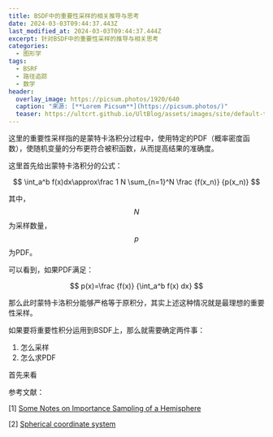 ```yaml
---
title: BSDF中的重要性采样的相关推导与思考
date: 2024-03-03T09:44:37.443Z
last_modified_at: 2024-03-03T09:44:37.444Z
excerpt: 针对BSDF中的重要性采样的推导与相关思考
categories:
  - 图形学
tags:
  - BSRF
  - 路径追踪
  - 数学
header:
  overlay_image: https://picsum.photos/1920/640
  caption: "来源: [**Lorem Picsum**](https://picsum.photos/)"
  teaser: https://ultcrt.github.io/UltBlog/assets/images/site/default-teaser.png
---
```

这里的重要性采样指的是蒙特卡洛积分过程中，使用特定的PDF（概率密度函数），使随机变量的分布更符合被积函数，从而提高结果的准确度。

这里首先给出蒙特卡洛积分的公式：

$$
\int_a^b f(x)dx\approx\frac 1 N \sum_{n=1}^N \frac {f(x_n)} {p(x_n)}
$$

其中，$$N$$为采样数量，$$p$$为PDF。

可以看到，如果PDF满足：

$$
p(x)=\frac {f(x)} {\int_a^b f(x) dx}
$$

那么此时蒙特卡洛积分能够严格等于原积分，其实上述这种情况就是最理想的重要性采样。

如果要将重要性积分运用到BSDF上，那么就需要确定两件事：
1. 怎么采样
2. 怎么求PDF

首先来看


参考文献：

[1] [Some Notes on
Importance Sampling of a Hemisphere](https://www.mathematik.uni-marburg.de/%7Ethormae/lectures/graphics1/code/ImportanceSampling/importance_sampling_notes.pdf)

[2] [Spherical coordinate system](https://en.wikipedia.org/wiki/Spherical_coordinate_system)














































